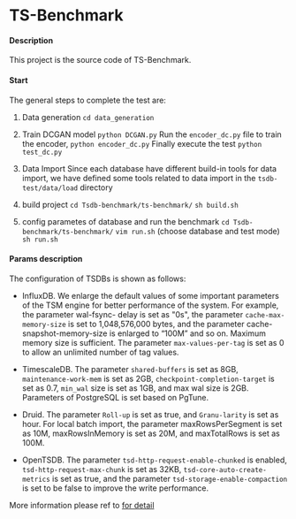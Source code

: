 # TS-Benchmark

#### Description

This project is the source code of TS-Benchmark.

#### Start

The general steps to complete the test are:

1. Data generation 
``cd data_generation``

2. Train DCGAN model
``python DCGAN.py``
Run the ``encoder_dc.py`` file to train the encoder, ``python encoder_dc.py``
Finally execute the test ``python test_dc.py``

2. Data Import 
Since each database have different build-in tools for data import, we have defined some tools related to data import in the ``tsdb-test/data/load``  directory

3. build project
``cd Tsdb-benchmark/ts-benchmark/``
``sh build.sh``

4. config parametes of database and run the benchmark
``cd Tsdb-benchmark/ts-benchmark/``
``vim run.sh`` (choose database and test mode)
``sh run.sh``

#### Params description

The configuration of TSDBs is shown as follows:

- InfluxDB. We enlarge the default values of some important parameters of the TSM engine for better performance of the system. For example, the parameter wal-fsync- delay is set as "0s", the parameter ``cache-max-memory-size`` is set to 1,048,576,000 bytes, and the parameter cache-snapshot-memory-size is enlarged to “100M” and so on. Maximum memory size is sufficient. The parameter ``max-values-per-tag`` is set as 0 to allow an unlimited number of tag values.

- TimescaleDB. The parameter ``shared-buffers`` is set as 8GB, ``maintenance-work-mem`` is set as 2GB, ``checkpoint-completion-target`` is set as 0.7, ``min_wal`` size is set as 1GB, and max wal size is 2GB. Parameters of PostgreSQL is set based on PgTune.

- Druid. The parameter ``Roll-up`` is set as true, and ``Granu-larity`` is set as hour. For local batch import, the parameter maxRowsPerSegment is set as 10M, maxRowsInMemory is set as 20M, and maxTotalRows is set as 100M. 

- OpenTSDB. The parameter ``tsd-http-request-enable-chunked`` is enabled, ``tsd-http-request-max-chunk`` is set as 32KB, ``tsd-core-auto-create-metrics`` is set as true, and the parameter ``tsd-storage-enable-compaction`` is set to be false to improve the write performance.

More information please ref to [for detail](./documents/时序评测工具使用手册.pdf)
